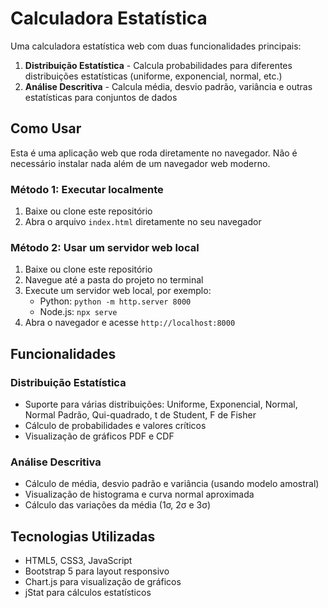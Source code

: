 # Calculadora Estatística

Uma calculadora estatística web com duas funcionalidades principais:

1. **Distribuição Estatística** - Calcula probabilidades para diferentes distribuições estatísticas (uniforme, exponencial, normal, etc.)
2. **Análise Descritiva** - Calcula média, desvio padrão, variância e outras estatísticas para conjuntos de dados

## Como Usar

Esta é uma aplicação web que roda diretamente no navegador. Não é necessário instalar nada além de um navegador web moderno.

### Método 1: Executar localmente
1. Baixe ou clone este repositório
2. Abra o arquivo `index.html` diretamente no seu navegador

### Método 2: Usar um servidor web local
1. Baixe ou clone este repositório
2. Navegue até a pasta do projeto no terminal
3. Execute um servidor web local, por exemplo:
   - Python: `python -m http.server 8000`
   - Node.js: `npx serve`
4. Abra o navegador e acesse `http://localhost:8000`

## Funcionalidades

### Distribuição Estatística
- Suporte para várias distribuições: Uniforme, Exponencial, Normal, Normal Padrão, Qui-quadrado, t de Student, F de Fisher
- Cálculo de probabilidades e valores críticos
- Visualização de gráficos PDF e CDF

### Análise Descritiva
- Cálculo de média, desvio padrão e variância (usando modelo amostral)
- Visualização de histograma e curva normal aproximada
- Cálculo das variações da média (1σ, 2σ e 3σ)

## Tecnologias Utilizadas
- HTML5, CSS3, JavaScript
- Bootstrap 5 para layout responsivo
- Chart.js para visualização de gráficos
- jStat para cálculos estatísticos
